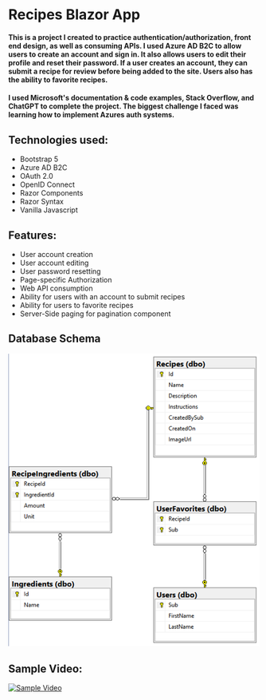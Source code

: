 # Recipes Blazor App

#### This is a project I created to practice authentication/authorization, front end design, as well as consuming APIs. I used Azure AD B2C to allow users to create an account and sign in. It also allows users to edit their profile and reset their password. If a user creates an account, they can submit a recipe for review before being added to the site. Users also has the ability to favorite recipes. 

#### I used Microsoft's documentation & code examples, Stack Overflow, and ChatGPT to complete the project. The biggest challenge I faced was learning how to implement Azures auth systems.

## Technologies used: 
* Bootstrap 5
* Azure AD B2C
* OAuth 2.0
* OpenID Connect
* Razor Components
* Razor Syntax
* Vanilla Javascript

## Features: 
* User account creation
* User account editing
* User password resetting
* Page-specific Authorization
* Web API consumption
* Ability for users with an account to submit recipes
* Ability for users to favorite recipes
* Server-Side paging for pagination component


## Database Schema
![](ReadMeImages/culinaryshares-entity-relationship.PNG)

## Sample Video: 
[![Sample Video](https://img.youtube.com/vi/uoZnfllinzE/0.jpg)](https://www.youtube.com/watch?v=uoZnfllinzE)










